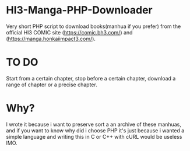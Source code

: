 # HI3-Manga-PHP-Downloader
Very short PHP script to download books(manhua if you prefer) from the official HI3 COMIC site (https://comic.bh3.com/) and (https://manga.honkaiimpact3.com/).

# TO DO
Start from a certain chapter, stop before a certain chapter, download a range of chapter or a precise chapter.

# Why?
I wrote it because i want to preserve sort a an archive of these manhuas, and if you want to know why did i choose PHP it's just because i wanted a simple language and writing this in C or C++ with cURL would be useless IMO.
